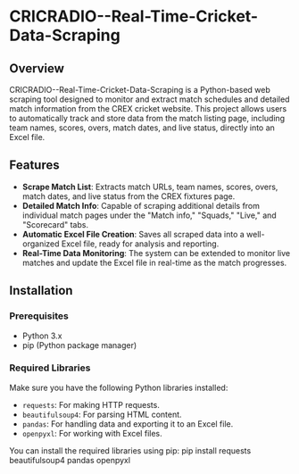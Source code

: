 # CRICRADIO--Real-Time-Cricket-Data-Scraping

## Overview
CRICRADIO--Real-Time-Cricket-Data-Scraping is a Python-based web scraping tool designed to monitor and extract match schedules and detailed match information from the CREX cricket website. This project allows users to automatically track and store data from the match listing page, including team names, scores, overs, match dates, and live status, directly into an Excel file.

## Features
- **Scrape Match List**: Extracts match URLs, team names, scores, overs, match dates, and live status from the CREX fixtures page.
- **Detailed Match Info**: Capable of scraping additional details from individual match pages under the "Match info," "Squads," "Live," and "Scorecard" tabs.
- **Automatic Excel File Creation**: Saves all scraped data into a well-organized Excel file, ready for analysis and reporting.
- **Real-Time Data Monitoring**: The system can be extended to monitor live matches and update the Excel file in real-time as the match progresses.

## Installation

### Prerequisites
- Python 3.x
- pip (Python package manager)

### Required Libraries
Make sure you have the following Python libraries installed:
- `requests`: For making HTTP requests.
- `beautifulsoup4`: For parsing HTML content.
- `pandas`: For handling data and exporting it to an Excel file.
- `openpyxl`: For working with Excel files.

You can install the required libraries using pip:
pip install requests beautifulsoup4 pandas openpyxl
